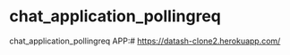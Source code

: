 # chat_application_pollingreq
chat_application_pollingreq
APP:# https://datash-clone2.herokuapp.com/
